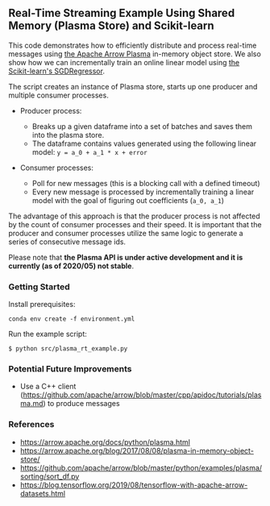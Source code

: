 ## Real-Time Streaming Example Using Shared Memory (Plasma Store) and Scikit-learn

This code demonstrates how to efficiently distribute and process real-time messages using [the Apache Arrow Plasma][1] in-memory object store. We also show how we can incrementally train an online linear model using [the Scikit-learn's SGDRegressor][2].

The script creates an instance of Plasma store, starts up one producer and multiple consumer processes. 

* Producer process:
  - Breaks up a given dataframe into a set of batches and saves them into the plasma store.
  - The dataframe contains values generated using the following linear model: ```y = a_0 + a_1 * x + error```

* Consumer processes:
  - Poll for new messages (this is a blocking call with a defined timeout)
  - Every new message is processed by incrementally training a linear model with the goal of figuring out coefficients (```a_0, a_1```)

The advantage of this approach is that the producer process is not affected by the count of consumer processes and their speed. It is important that the producer and consumer processes utilize the same logic to generate a series of consecutive message ids.

Please note that **the Plasma API is under active development and it is currently (as of 2020/05) not stable**.

### Getting Started
Install prerequisites:
```
conda env create -f environment.yml 
```
Run the example script:
```
$ python src/plasma_rt_example.py
```

### Potential Future Improvements
* Use a C++ client (https://github.com/apache/arrow/blob/master/cpp/apidoc/tutorials/plasma.md) to produce messages

### References

* https://arrow.apache.org/docs/python/plasma.html
* https://arrow.apache.org/blog/2017/08/08/plasma-in-memory-object-store/
* https://github.com/apache/arrow/blob/master/python/examples/plasma/sorting/sort_df.py
* https://blog.tensorflow.org/2019/08/tensorflow-with-apache-arrow-datasets.html

[1]: https://arrow.apache.org/docs/python/plasma.html
[2]: https://scikit-learn.org/stable/modules/generated/sklearn.linear_model.SGDRegressor.html
